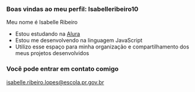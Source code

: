 ### Boas vindas ao meu perfil: Isabelleribeiro10

Meu nome é Isabelle Ribeiro

- Estou estudando na [Alura](https://www.alura.com.br)
- Estou me desenvolvendo na linguagem JavaScript
- Utilizo esse espaço para minha organização e compartilhamento dos meus projetos desenvolvidos

### Você pode entrar em contato comigo 

isabelle.ribeiro.lopes@escola.pr.gov.br

